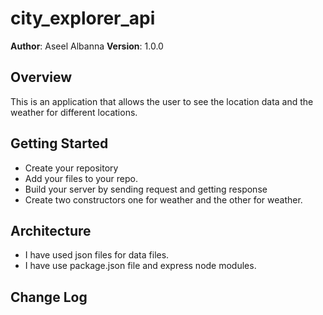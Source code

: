 # city_explorer_api

**Author**: Aseel Albanna
**Version**: 1.0.0 

## Overview
This is an application that allows the user to see the location data and the weather for different locations.

## Getting Started
- Create your repository
- Add your files to your repo.
- Build your server by sending request and getting response
- Create two constructors one for weather and the other for weather.

## Architecture
- I have used json files for data files.
- I have use package.json file and express node modules.

## Change Log
<!-- Use this area to document the iterative changes made to your application as each feature is successfully implemented. Use time stamps. Here's an examples:

01-01-2001 4:59pm - Application now has a fully-functional express server, with a GET route for the location resource.

## Credits and Collaborations
<!-- Give credit (and a link) to other people or resources that helped you build this application. -->
